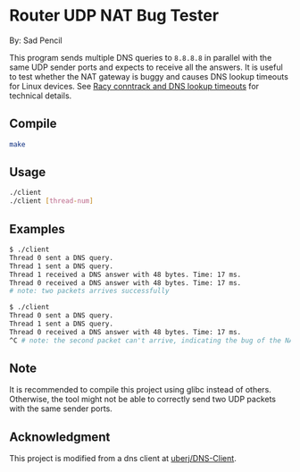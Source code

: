 # Router UDP NAT Bug Tester
By: Sad Pencil

This program sends multiple DNS queries to `8.8.8.8` in parallel with the same UDP sender ports and expects to receive all the answers. It is useful to test whether the NAT gateway is buggy and causes DNS lookup timeouts for Linux devices. See [Racy conntrack and DNS lookup timeouts](https://www.weave.works/blog/racy-conntrack-and-dns-lookup-timeouts) for technical details.

## Compile
```bash
make
```

## Usage
```bash
./client
./client [thread-num]
```

## Examples

```bash
$ ./client
Thread 0 sent a DNS query.
Thread 1 sent a DNS query.
Thread 1 received a DNS answer with 48 bytes. Time: 17 ms.
Thread 0 received a DNS answer with 48 bytes. Time: 17 ms.
# note: two packets arrives successfully
```

```bash
$ ./client
Thread 0 sent a DNS query.
Thread 1 sent a DNS query.
Thread 0 received a DNS answer with 48 bytes. Time: 17 ms.
^C # note: the second packet can't arrive, indicating the bug of the NAT gateway
```

## Note
It is recommended to compile this project using glibc instead of others.
Otherwise, the tool might not be able to correctly send two UDP packets with the same sender ports.

## Acknowledgment
This project is modified from a dns client at [uberj/DNS-Client](https://github.com/uberj/DNS-Client).
